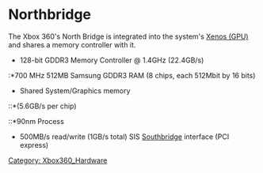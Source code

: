 # Northbridge

The Xbox 360's North Bridge is integrated into the system's [Xenos
(GPU)](Xenos_(GPU) "wikilink") and shares a memory controller with it.

  + 128-bit GDDR3 Memory Controller @ 1.4GHz (22.4GB/s)

:\*700 MHz 512MB Samsung GDDR3 RAM (8 chips, each 512Mbit by 16 bits)

  + Shared System/Graphics memory

::\*(5.6GB/s per chip)

::\*90nm Process

  + 500MB/s read/write (1GB/s total) SIS [Southbridge](../Southbridge) interface (PCI express)

[Category: Xbox360_Hardware](Category_Xbox360_Hardware)
